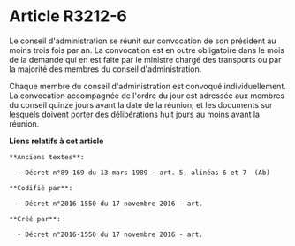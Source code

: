 # Article R3212-6

Le conseil d'administration se réunit sur convocation de son président au moins trois fois par an. La convocation est en
outre obligatoire dans le mois de la demande qui en est faite par le ministre chargé des transports ou par la majorité des
membres du conseil d'administration.

Chaque membre du conseil d'administration est convoqué individuellement. La convocation accompagnée de l'ordre du jour est
adressée aux membres du conseil quinze jours avant la date de la réunion, et les documents sur lesquels doivent porter des
délibérations huit jours au moins avant la réunion.

**Liens relatifs à cet article**

	**Anciens textes**:

	  - Décret n°89-169 du 13 mars 1989 - art. 5, alinéas 6 et 7  (Ab)

	**Codifié par**:

	  - Décret n°2016-1550 du 17 novembre 2016 - art.

	**Créé par**:

	  - Décret n°2016-1550 du 17 novembre 2016 - art.
